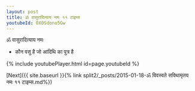 ```yaml
---
layout: post
title: ॐ वासुरादित्याय नमः ११ टाइम्स
youtubeId: 0X0Sdono5Gw
---
```

 
 
 ॐ वासुरादित्याय नमः  
 
 -  कौन वसु है जो आदिथि का पुत्र है 
 
  
 
  
 
 
 
 
 
 


{% include youtubePlayer.html id=page.youtubeId %}
 
[Next]({{ site.baseurl }}{% link  split2/_posts/2015-01-18-ॐ विवस्वते सविथामृतय नमः ११ टाइम्स.md%})
 

